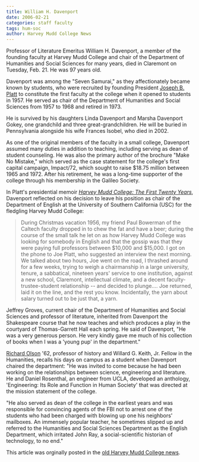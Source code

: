 ```yaml
---
title: William H. Davenport
date: 2006-02-21
categories: staff faculty
tags: hum-soc
author: Harvey Mudd College News
---
```

Professor of Literature Emeritus William H. Davenport, a member of the founding faculty at Harvey Mudd College and chair of the Department of Humanities and Social Sciences for many years, died in Claremont on Tuesday, Feb. 21. He was 97 years old.

Davenport was among the "Seven Samurai," as they affectionately became known by students, who were recruited by founding President [Joseph B. Platt](/2012-07-10/joseph-platt.html) to constitute the first faculty at the college when it opened to students in 1957. He served as chair of the Department of Humanities and Social Sciences from 1957 to 1968 and retired in 1973.

He is survived by his daughters Linda Davenport and Marsha Davenport Gokey, one grandchild and three great-grandchildren. He will be buried in Pennsylvania alongside his wife Frances Isobel, who died in 2002.

As one of the original members of the faculty in a small college, Davenport assumed many duties in addition to teaching, including serving as dean of student counseling. He was also the primary author of the brochure "Make No Mistake," which served as the case statement for the college's first capital campaign, Impact/72, which sought to raise $18.75 million between 1965 and 1972. After his retirement, he was a long-time supporter of the college through his membership in the Galileo Society.

In Platt's presidential memoir <i>[Harvey Mudd College: The First Twenty Years](https://scholarship.claremont.edu/hmc_facbooks/2/)</i>, Davenport reflected on his decision to leave his position as chair of the Department of English at the University of Southern California (USC) for the fledgling Harvey Mudd College:

> During Christmas vacation 1956, my friend Paul Bowerman of the Caltech faculty dropped in to chew the fat and have a beer; during the course of the small talk he let on as how Harvey Mudd College was looking for somebody in English and that the gossip was that they were paying full professors between $10,000 and $15,000. I got on the phone to Joe Platt, who suggested an interview the next morning. We talked about two hours, Joe went on the road, I thrashed around for a few weeks, trying to weigh a chairmanship in a large university, tenure, a sabbatical, nineteen years' service to one institution, against a new school, Claremont, intellectual climate, and a decent faculty-trustee-student relationship -- and decided to plunge.... Joe returned, laid it on the line, and the rest you know. Incidentally, the yarn about salary turned out to be just that, a yarn.

Jeffrey Groves, current chair of the Department of Humanities and Social Sciences and professor of literature, inherited from Davenport the Shakespeare course that he now teaches and which produces a play in the courtyard of Thomas-Garrett Hall each spring. He said of Davenport, "He was a very generous person. He very kindly gave me much of his collection of books when I was a 'young pup' in the department."

[Richard Olson](/2020-06-27/richard-olson.html) '62, professor of history and Willard G. Keith, Jr. Fellow in the Humanities, recalls his days on campus as a student when Davenport chaired the department: "He was invited to come because he had been working on the relationships between science, engineering and literature. He and Daniel Rosenthal, an engineer from UCLA, developed an anthology, 'Engineering: Its Role and Function in Human Society' that was directed at the mission statement of the college.

"He also served as dean of the college in the earliest years and was responsible for convincing agents of the FBI not to arrest one of the students who had been charged with blowing up one his neighbors' mailboxes. An immensely popular teacher, he sometimes slipped up and referred to the Humanities and Social Sciences Department as the English Department, which irritated John Ray, a social-scientific historian of technology, to no end."

This article was orginally posted in the [old Harvey Mudd College news](https://www.hmc.edu/non-wp-sites/old-news/WilliamDavenport.php).

